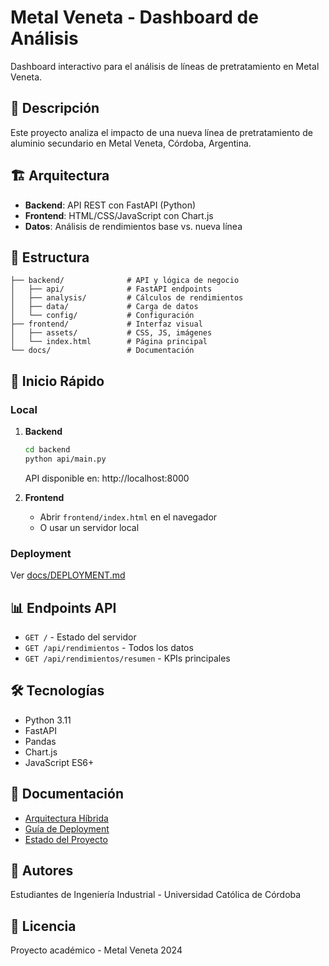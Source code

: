 # Metal Veneta - Dashboard de Análisis

Dashboard interactivo para el análisis de líneas de pretratamiento en Metal Veneta.

## 🎯 Descripción

Este proyecto analiza el impacto de una nueva línea de pretratamiento de aluminio secundario en Metal Veneta, Córdoba, Argentina.

## 🏗️ Arquitectura

- **Backend**: API REST con FastAPI (Python)
- **Frontend**: HTML/CSS/JavaScript con Chart.js
- **Datos**: Análisis de rendimientos base vs. nueva línea

## 📁 Estructura

```
├── backend/              # API y lógica de negocio
│   ├── api/              # FastAPI endpoints
│   ├── analysis/         # Cálculos de rendimientos
│   ├── data/             # Carga de datos
│   └── config/           # Configuración
├── frontend/             # Interfaz visual
│   ├── assets/           # CSS, JS, imágenes
│   └── index.html        # Página principal
└── docs/                 # Documentación
```

## 🚀 Inicio Rápido

### Local

1. **Backend**
   ```bash
   cd backend
   python api/main.py
   ```
   API disponible en: http://localhost:8000

2. **Frontend**
   - Abrir `frontend/index.html` en el navegador
   - O usar un servidor local

### Deployment

Ver [docs/DEPLOYMENT.md](docs/DEPLOYMENT.md)

## 📊 Endpoints API

- `GET /` - Estado del servidor
- `GET /api/rendimientos` - Todos los datos
- `GET /api/rendimientos/resumen` - KPIs principales

## 🛠️ Tecnologías

- Python 3.11
- FastAPI
- Pandas
- Chart.js
- JavaScript ES6+

## 📝 Documentación

- [Arquitectura Híbrida](docs/ARQUITECTURA_HIBRIDA.md)
- [Guía de Deployment](docs/DEPLOYMENT.md)
- [Estado del Proyecto](docs/PROYECTO_STATUS.md)

## 👥 Autores

Estudiantes de Ingeniería Industrial - Universidad Católica de Córdoba

## 📄 Licencia

Proyecto académico - Metal Veneta 2024
